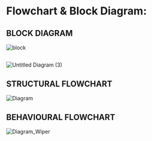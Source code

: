 # Flowchart & Block Diagram:

## BLOCK DIAGRAM
![block](https://user-images.githubusercontent.com/101013448/168481888-c25a69a3-72ac-4bb2-832a-846996f678cc.jpg)

##
![Untitled Diagram (3)](https://user-images.githubusercontent.com/101013448/168089335-1ce41f5c-acf3-414c-b5c6-de151ea8c815.jpg)

##
## STRUCTURAL FLOWCHART

![Diagram](https://user-images.githubusercontent.com/101013448/168427186-09bb7878-7a0a-4e59-b6cf-db38c6350788.jpg)

##
## BEHAVIOURAL FLOWCHART

![Diagram_Wiper](https://user-images.githubusercontent.com/101013448/168428649-0a355681-721c-4572-bd8a-923a94d6189d.jpg)
